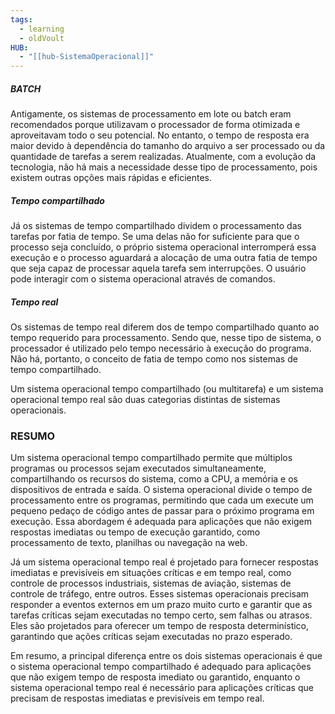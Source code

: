 ```yaml
---
tags:
  - learning
  - oldVoult
HUB:
  - "[[hub-SistemaOperacional]]"
---
```

##### BATCH
Antigamente, os sistemas de processamento em lote ou batch eram recomendados porque utilizavam o processador de forma otimizada e aproveitavam todo o seu potencial. No entanto, o tempo de resposta era maior devido à dependência do tamanho do arquivo a ser processado ou da quantidade de tarefas a serem realizadas. Atualmente, com a evolução da tecnologia, não há mais a necessidade desse tipo de processamento, pois existem outras opções mais rápidas e eficientes.

##### Tempo compartilhado

Já os sistemas de tempo compartilhado dividem o processamento das tarefas por fatia de tempo. Se uma delas não for suficiente para que o processo seja concluído, o próprio sistema operacional interromperá essa execução e o processo aguardará a alocação de uma outra fatia de tempo que seja capaz de processar aquela tarefa sem interrupções. O usuário pode interagir com o sistema operacional através de comandos.

##### Tempo real
Os sistemas de tempo real diferem dos de tempo compartilhado quanto ao tempo requerido para processamento. Sendo que, nesse tipo de sistema, o processador é utilizado pelo tempo necessário à execução do programa. Não há, portanto, o conceito de fatia de tempo como nos sistemas de tempo compartilhado.

Um sistema operacional tempo compartilhado (ou multitarefa) e um sistema operacional tempo real são duas categorias distintas de sistemas operacionais.

### RESUMO

Um sistema operacional tempo compartilhado permite que múltiplos programas ou processos sejam executados simultaneamente, compartilhando os recursos do sistema, como a CPU, a memória e os dispositivos de entrada e saída. O sistema operacional divide o tempo de processamento entre os programas, permitindo que cada um execute um pequeno pedaço de código antes de passar para o próximo programa em execução. Essa abordagem é adequada para aplicações que não exigem respostas imediatas ou tempo de execução garantido, como processamento de texto, planilhas ou navegação na web.

Já um sistema operacional tempo real é projetado para fornecer respostas imediatas e previsíveis em situações críticas e em tempo real, como controle de processos industriais, sistemas de aviação, sistemas de controle de tráfego, entre outros. Esses sistemas operacionais precisam responder a eventos externos em um prazo muito curto e garantir que as tarefas críticas sejam executadas no tempo certo, sem falhas ou atrasos. Eles são projetados para oferecer um tempo de resposta determinístico, garantindo que ações críticas sejam executadas no prazo esperado.

Em resumo, a principal diferença entre os dois sistemas operacionais é que o sistema operacional tempo compartilhado é adequado para aplicações que não exigem tempo de resposta imediato ou garantido, enquanto o sistema operacional tempo real é necessário para aplicações críticas que precisam de respostas imediatas e previsíveis em tempo real.